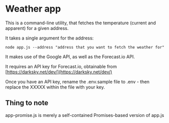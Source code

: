 # Weather app

This is a command-line utility, that fetches the temperature (current and apparent) for a given address.

It takes a single argument for the address:

```
node app.js --address "address that you want to fetch the weather for"
```

It makes use of the Google API, as well as the Forecast.io API.

It requires an API key for Forecast.io, obtainable from [https://darksky.net/dev/](https://darksky.net/dev/)

Once you have an API key, rename the .env.sample file to .env - then replace the XXXXX within the file with your key.

## Thing to note

app-promise.js is merely a self-contained Promises-based version of app.js
